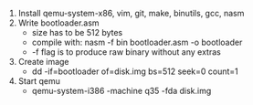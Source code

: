 1. Install qemu-system-x86, vim, git, make, binutils, gcc, nasm
2. Write bootloader.asm
   * size has to be 512 bytes
   * compile with: nasm -f bin bootloader.asm -o bootloader
   * -f flag is to produce raw binary without any extras
3. Create image
   * dd -if=bootloader of=disk.img bs=512 seek=0 count=1
4. Start qemu
   * qemu-system-i386 -machine q35 -fda disk.img


